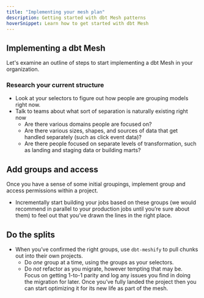```yaml
---
title: "Implementing your mesh plan"
description: Getting started with dbt Mesh patterns
hoverSnippet: Learn how to get started with dbt Mesh
---
```


## Implementing a dbt Mesh

Let's examine an outline of steps to start implementing a dbt Mesh in your organization.

### Research your current structure

- Look at your selectors to figure out how people are grouping models right now.
- Talk to teams about what sort of separation is naturally existing right now
  - Are there various domains people are focused on?
  - Are there various sizes, shapes, and sources of data that get handled separately (such as click event data)?
  - Are there people focused on separate levels of transformation, such as landing and staging data or building marts?

## Add groups and access

Once you have a sense of some initial groupings, implement group and access permissions within a project.

- Incrementally start building your jobs based on these groups (we would recommend in parallel to your production jobs until you’re sure about them) to feel out that you’ve drawn the lines in the right place.

## Do the splits

- When you’ve confirmed the right groups, use `dbt-meshify` to pull chunks out into their own projects.
  - Do _one_ group at a time, using the groups as your selectors.
  - Do _not_ refactor as you migrate, however tempting that may be. Focus on getting 1-to-1 parity and log any issues you find in doing the migration for later. Once you’ve fully landed the project then you can start optimizing it for its new life as part of the mesh.
